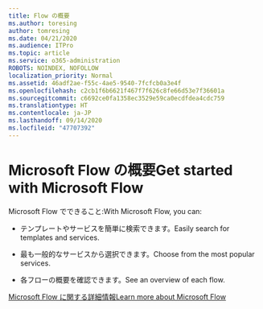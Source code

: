 ```yaml
---
title: Flow の概要
ms.author: toresing
author: tomresing
ms.date: 04/21/2020
ms.audience: ITPro
ms.topic: article
ms.service: o365-administration
ROBOTS: NOINDEX, NOFOLLOW
localization_priority: Normal
ms.assetid: 46adf2ae-f55c-4ae5-9540-7fcfcb0a3e4f
ms.openlocfilehash: c2cb1f6b6621f467f7f626c8fe66d53e7f36601a
ms.sourcegitcommit: c6692ce0fa1358ec3529e59ca0ecdfdea4cdc759
ms.translationtype: HT
ms.contentlocale: ja-JP
ms.lasthandoff: 09/14/2020
ms.locfileid: "47707392"
---
```

# <a name="get-started-with-microsoft-flow"></a><span data-ttu-id="682a5-102">Microsoft Flow の概要</span><span class="sxs-lookup"><span data-stu-id="682a5-102">Get started with Microsoft Flow</span></span>

<span data-ttu-id="682a5-103">Microsoft Flow でできること:</span><span class="sxs-lookup"><span data-stu-id="682a5-103">With Microsoft Flow, you can:</span></span>
  
- <span data-ttu-id="682a5-104">テンプレートやサービスを簡単に検索できます。</span><span class="sxs-lookup"><span data-stu-id="682a5-104">Easily search for templates and services.</span></span>
    
- <span data-ttu-id="682a5-105">最も一般的なサービスから選択できます。</span><span class="sxs-lookup"><span data-stu-id="682a5-105">Choose from the most popular services.</span></span>
    
- <span data-ttu-id="682a5-106">各フローの概要を確認できます。</span><span class="sxs-lookup"><span data-stu-id="682a5-106">See an overview of each flow.</span></span>
    
[<span data-ttu-id="682a5-107">Microsoft Flow に関する詳細情報</span><span class="sxs-lookup"><span data-stu-id="682a5-107">Learn more about Microsoft Flow</span></span>](https://go.microsoft.com/fwlink/?linkid=874446)
  

